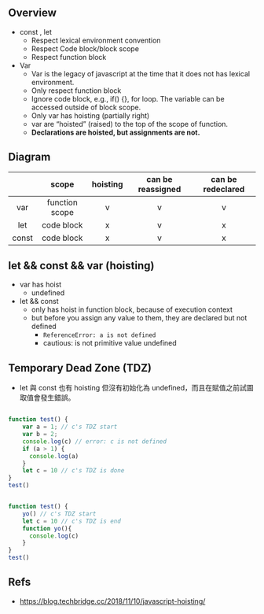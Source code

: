 ## Overview
* const , let
    * Respect lexical environment convention
    * Respect Code block/block scope
    * Respect function block
* Var
    * Var is the legacy of javascript at the time that it does not has lexical environment.
    * Only respect function block
    * Ignore code block, e.g., if() {}, for loop. The variable can be accessed outside of block scope.
    * Only var has hoisting (partially right)
    * var are “hoisted” (raised) to the top of the scope of function.
    * **Declarations are hoisted, but assignments are not.**

## Diagram
|      | scope | hoisting | can be reassigned | can be redeclared |
| :--: | :--: | :--:| :--:| :--:|
| var | function scope | v | v | v |
| let | code block | x | v | x |
| const | code block | x | v | x |



## let && const && var (hoisting)
* var has hoist
    * undefined
* let && const
    * only has hoist in function block, because of execution context
    * but before you assign any value to them, they are declared but not defined
        * `ReferenceError: a is not defined`
        * cautious: is not primitive value undefined    

## Temporary Dead Zone (TDZ)

* let 與 const 也有 hoisting 但沒有初始化為 undefined，而且在賦值之前試圖取值會發生錯誤。

```js

function test() {
    var a = 1; // c's TDZ start
    var b = 2;
    console.log(c) // error: c is not defined
    if (a > 1) {
      console.log(a)
    }
    let c = 10 // c's TDZ is done
}
test()

```


```js

function test() {
    yo() // c's TDZ start
    let c = 10 // c's TDZ is end
    function yo(){
      console.log(c)
    }
}
test()

```

## Refs
* https://blog.techbridge.cc/2018/11/10/javascript-hoisting/
